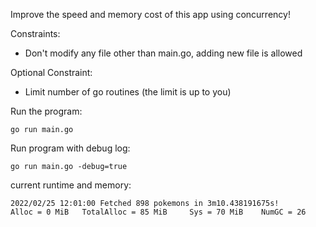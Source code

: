 Improve the speed and memory cost of this app using concurrency!

Constraints:
- Don't modify any file other than main.go, adding new file is allowed

Optional Constraint: 
- Limit number of go routines (the limit is up to you)

Run the program:
```
go run main.go
```

Run program with debug log:
```
go run main.go -debug=true
```

current runtime and memory:
```
2022/02/25 12:01:00 Fetched 898 pokemons in 3m10.438191675s!
Alloc = 0 MiB   TotalAlloc = 85 MiB     Sys = 70 MiB    NumGC = 26
```

